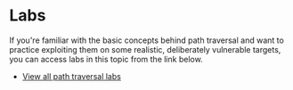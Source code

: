 # Labs

If you're familiar with the basic concepts behind path traversal and want to practice exploiting them on some realistic, deliberately vulnerable targets, you can access labs in this topic from the link below.

- [View all path traversal labs](https://portswigger.net/web-security/all-labs#path-traversal)
